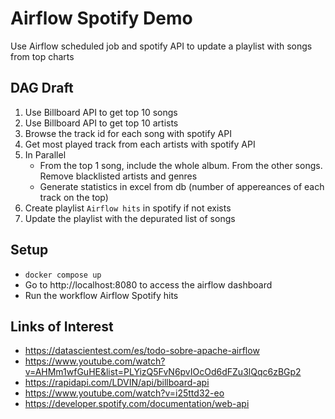 # Airflow Spotify Demo

Use Airflow scheduled job and spotify API to update a playlist with songs from top charts

## DAG Draft

1. Use Billboard API to get top 10 songs
2. Use Billboard API to get top 10 artists
3. Browse the track id for each song with spotify API
4. Get most played track from each artists with spotify API
5. In Parallel
    - From the top 1 song, include the whole album. From the other songs. Remove blacklisted artists and genres
    - Generate statistics in excel from db (number of appereances of each track on the top)
6. Create playlist `Airflow hits` in spotify if not exists
7. Update the playlist with the depurated list of songs

## Setup

-   `docker compose up`
-   Go to http://localhost:8080 to access the airflow dashboard
-   Run the workflow Airflow Spotify hits

## Links of Interest

-   https://datascientest.com/es/todo-sobre-apache-airflow
-   https://www.youtube.com/watch?v=AHMm1wfGuHE&list=PLYizQ5FvN6pvIOcOd6dFZu3lQqc6zBGp2
-   https://rapidapi.com/LDVIN/api/billboard-api
-   https://www.youtube.com/watch?v=i25ttd32-eo
-   https://developer.spotify.com/documentation/web-api
